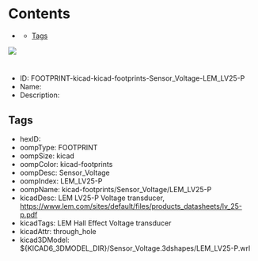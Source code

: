 



Contents
========

* [](#)
	* [Tags](#tags)
  
![][im]
# 

- ID: FOOTPRINT-kicad-kicad-footprints-Sensor_Voltage-LEM_LV25-P
- Name: 
- Description: 

## Tags

- hexID: 
- oompType: FOOTPRINT
- oompSize: kicad
- oompColor: kicad-footprints
- oompDesc: Sensor_Voltage
- oompIndex: LEM_LV25-P
- oompName: kicad-footprints/Sensor_Voltage/LEM_LV25-P
- kicadDesc: LEM LV25-P Voltage transducer, https://www.lem.com/sites/default/files/products_datasheets/lv_25-p.pdf
- kicadTags: LEM Hall Effect Voltage transducer
- kicadAttr: through_hole
- kicad3DModel: ${KICAD6_3DMODEL_DIR}/Sensor_Voltage.3dshapes/LEM_LV25-P.wrl



[im]: image.png
